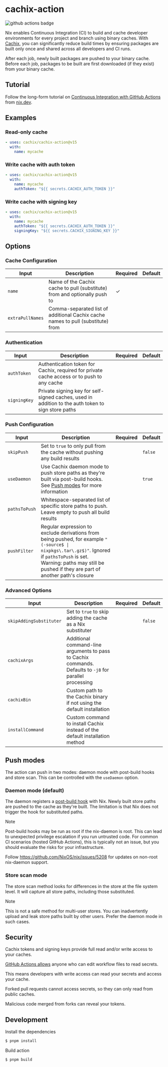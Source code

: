 # cachix-action

![github actions badge](https://github.com/cachix/cachix-action/workflows/cachix-action%20test/badge.svg)

Nix enables Continuous Integration (CI) to build and cache developer environments for every project and branch using binary caches.
With [Cachix](https://cachix.org), you can significantly reduce build times by ensuring packages are built only once and shared across all developers and CI runs.

After each job, newly built packages are pushed to your binary cache.
Before each job, packages to be built are first downloaded (if they exist) from your binary cache.

## Tutorial

Follow the long-form tutorial on [Continuous Integration with GitHub Actions](https://nix.dev/tutorials/nixos/continuous-integration-github-actions) from [nix.dev](https://nix.dev/).

## Examples

### Read-only cache

```yaml
- uses: cachix/cachix-action@v15
  with:
    name: mycache
```

### Write cache with auth token

```yaml
- uses: cachix/cachix-action@v15
  with:
    name: mycache
    authToken: "${{ secrets.CACHIX_AUTH_TOKEN }}"
```

### Write cache with signing key

```yaml
- uses: cachix/cachix-action@v15
  with:
    name: mycache
    authToken: "${{ secrets.CACHIX_AUTH_TOKEN }}"
    signingKey: "${{ secrets.CACHIX_SIGNING_KEY }}"
```

## Options

### Cache Configuration

| Input            | Description                                                                     | Required | Default |
| ---------------- | ------------------------------------------------------------------------------- | -------- | ------- |
| `name`           | Name of the Cachix cache to pull (substitute) from and optionally push to       | ✓        |         |
| `extraPullNames` | Comma-separated list of additional Cachix cache names to pull (substitute) from |          |         |

### Authentication

| Input        | Description                                                                                        | Required | Default |
| ------------ | -------------------------------------------------------------------------------------------------- | -------- | ------- |
| `authToken`  | Authentication token for Cachix, required for private cache access or to push to any cache         |          |         |
| `signingKey` | Private signing key for self-signed caches, used in addition to the auth token to sign store paths |          |         |

### Push Configuration

| Input         | Description                                                                                                                                                                                                                  | Required | Default |
| ------------- | ---------------------------------------------------------------------------------------------------------------------------------------------------------------------------------------------------------------------------- | -------- | ------- |
| `skipPush`    | Set to `true` to only pull from the cache without pushing any build results                                                                                                                                                  |          | `false` |
| `useDaemon`   | Use Cachix daemon mode to push store paths as they're built via post-build hooks. See [Push modes](#push-modes) for more information                                                                                         |          | `true`  |
| `pathsToPush` | Whitespace-separated list of specific store paths to push. Leave empty to push all build results                                                                                                                             |          |         |
| `pushFilter`  | Regular expression to exclude derivations from being pushed, for example `"(-source$ \| nixpkgs\.tar\.gz$)"`. Ignored if `pathsToPush` is set. Warning: paths may still be pushed if they are part of another path's closure |          |

### Advanced Options

| Input                   | Description                                                                                             | Required | Default |
| ----------------------- | ------------------------------------------------------------------------------------------------------- | -------- | ------- |
| `skipAddingSubstituter` | Set to `true` to skip adding the cache as a Nix substituter                                             |          | `false` |
| `cachixArgs`            | Additional command-line arguments to pass to Cachix commands. Defaults to `-j8` for parallel processing |          |         |
| `cachixBin`             | Custom path to the Cachix binary if not using the default installation                                  |          |         |
| `installCommand`        | Custom command to install Cachix instead of the default installation method                             |          |         |

## Push modes

The action can push in two modes: daemon mode with post-build hooks and store scan.
This can be controlled with the `useDaemon` option.

### Daemon mode (default)

The daemon registers a [post-build hook](https://nixos.org/manual/nix/stable/command-ref/conf-file.html#conf-post-build-hook) with Nix.
Newly built store paths are pushed to the cache as they're built.
The limitation is that Nix does not trigger the hook for substituted paths.

> [!NOTE]
> Post-build hooks may be run as root if the nix-daemon is root.
> This can lead to unexpected privilege escalation if you run untrusted code.
> For common CI scenarios (hosted GitHub Actions), this is typically not an issue, but you should evaluate the risks for your infrastructure.
>
> Follow https://github.com/NixOS/nix/issues/5208 for updates on non-root nix-daemon support.

### Store scan mode

The store scan method looks for differences in the store at the file system level.
It will capture all store paths, including those substituted.

> [!NOTE]
> This is not a safe method for multi-user stores.
> You can inadvertently upload and leak store paths built by other users.
> Prefer the daemon mode in such cases.

## Security

Cachix tokens and signing keys provide full read and/or write access to your caches.

[GitHub Actions allows](https://docs.github.com/en/actions/security-guides/using-secrets-in-github-actions#accessing-your-secrets) anyone who can edit workflow files to read secrets.

This means developers with write access can read your secrets and access your cache.

Forked pull requests cannot access secrets, so they can only read from public caches.

Malicious code merged from forks can reveal your tokens.

## Development

Install the dependencies

```bash
$ pnpm install
```

Build action

```bash
$ pnpm build
```
